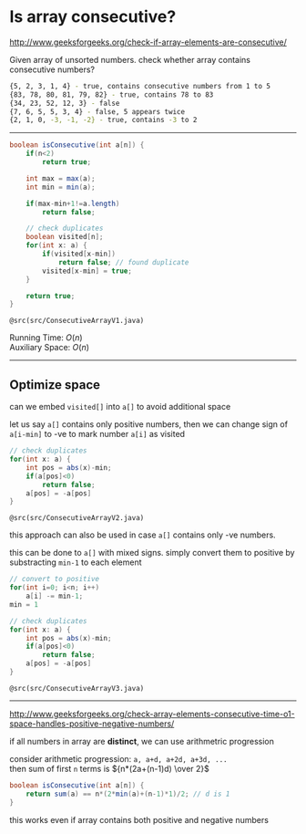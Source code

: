 # Is array consecutive?

<http://www.geeksforgeeks.org/check-if-array-elements-are-consecutive/>

Given array of unsorted numbers. check whether array contains consecutive numbers?

```bash
{5, 2, 3, 1, 4} - true, contains consecutive numbers from 1 to 5
{83, 78, 80, 81, 79, 82} - true, contains 78 to 83
{34, 23, 52, 12, 3} - false
{7, 6, 5, 5, 3, 4} - false, 5 appears twice
{2, 1, 0, -3, -1, -2} - true, contains -3 to 2
```

---

```java
boolean isConsecutive(int a[n]) {
    if(n<2)
        return true;

    int max = max(a);
    int min = min(a);

    if(max-min+1!=a.length)
        return false;

    // check duplicates
    boolean visited[n];
    for(int x: a) {
        if(visited[x-min])
            return false; // found duplicate
        visited[x-min] = true;
    }

    return true;
}
```

`@src(src/ConsecutiveArrayV1.java)`

Running Time: $O(n)$  
Auxiliary Space: $O(n)$

---

## Optimize space

can we embed `visited[]` into `a[]` to avoid additional space

let us say `a[]` contains only positive numbers, then we can change sign of `a[i-min]` to -ve to mark number `a[i]` as visited

```java
// check duplicates
for(int x: a) {
    int pos = abs(x)-min;
    if(a[pos]<0)
        return false;
    a[pos] = -a[pos]
}
```

`@src(src/ConsecutiveArrayV2.java)`

this approach can also be used in case `a[]` contains only -ve numbers.

this can be done to `a[]` with mixed signs. simply convert them to positive by substracting `min-1` to each element

```java
// convert to positive
for(int i=0; i<n; i++)
    a[i] -= min-1;
min = 1

// check duplicates
for(int x: a) {
    int pos = abs(x)-min;
    if(a[pos]<0)
        return false;
    a[pos] = -a[pos]
}
```

`@src(src/ConsecutiveArrayV3.java)`

---

<http://www.geeksforgeeks.org/check-array-elements-consecutive-time-o1-space-handles-positive-negative-numbers/>

if all numbers in array are **distinct**, we can use arithmetric progression

consider arithmetic progression: `a, a+d, a+2d, a+3d, ...`  
then sum of first `n` terms is ${n*(2a+(n-1)d) \over 2}$

```java
boolean isConsecutive(int a[n]) {
    return sum(a) == n*(2*min(a)+(n-1)*1)/2; // d is 1
}
```

this works even if array contains both positive and negative numbers
